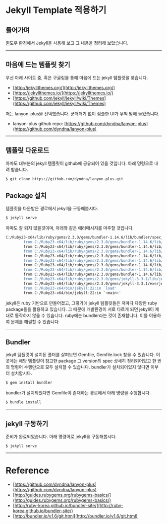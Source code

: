 # Jekyll Template 적용하기


## 들어가며
  
  윈도우 환경에서 Jekyll을 사용해 보고 그 내용을 정리해 보았습니다.
  
---

## 마음에 드는 템플릿 찾기

우선 아래 사이트 중, 혹은 구글링을 통해 마음에 드는 jekyll 템플릿을 찾습니다.
- [http://jekyllthemes.org/](http://jekyllthemes.org/)
- [https://jekyllthemes.io/](https://jekyllthemes.io/)
- [https://github.com/jekyll/jekyll/wiki/Themes](https://github.com/jekyll/jekyll/wiki/Themes)

  
저는 lanyon-plus을 선택했습니다. 군더더기 없이 심플한 UI가 무척 맘에 들었습니다.

- lanyon-plus github repo: [https://github.com/dyndna/lanyon-plus](https://github.com/dyndna/lanyon-plus)

--- 

## 템플릿 다운로드

  아마도 대부분의 jekyll 템플릿이 github에 공유되어 있을 것입니다. 아래 명령으로 내려 받습니다.

```bash
$ git clone https://github.com/dyndna/lanyon-plus.git
```

## Package 설치

  템플릿을 다운받은 경로에서 jekyll을 구동해봅시다. 

```bash
$ jekyll serve
```

아마도 잘 되지 않을것이며, 아래와 같은 에러메시지를 마주할 것입니다.

```bash
C:/Ruby23-x64/lib/ruby/gems/2.3.0/gems/bundler-1.14.6/lib/bundler/spec_set.rb:87:in `block in materialize': Could not find i18n-0.7.0 in any of the sources (Bundler::GemNotFound)
        from C:/Ruby23-x64/lib/ruby/gems/2.3.0/gems/bundler-1.14.6/lib/bundler/spec_set.rb:80:in `map!'
        from C:/Ruby23-x64/lib/ruby/gems/2.3.0/gems/bundler-1.14.6/lib/bundler/spec_set.rb:80:in `materialize'
        from C:/Ruby23-x64/lib/ruby/gems/2.3.0/gems/bundler-1.14.6/lib/bundler/definition.rb:176:in `specs'
        from C:/Ruby23-x64/lib/ruby/gems/2.3.0/gems/bundler-1.14.6/lib/bundler/definition.rb:235:in `specs_for'
        from C:/Ruby23-x64/lib/ruby/gems/2.3.0/gems/bundler-1.14.6/lib/bundler/definition.rb:224:in `requested_specs'
        from C:/Ruby23-x64/lib/ruby/gems/2.3.0/gems/bundler-1.14.6/lib/bundler/runtime.rb:118:in `block in definition_method'
        from C:/Ruby23-x64/lib/ruby/gems/2.3.0/gems/bundler-1.14.6/lib/bundler/runtime.rb:19:in `setup'
        from C:/Ruby23-x64/lib/ruby/gems/2.3.0/gems/bundler-1.14.6/lib/bundler.rb:100:in `setup'
        from C:/Ruby23-x64/lib/ruby/gems/2.3.0/gems/jekyll-3.3.1/lib/jekyll/plugin_manager.rb:36:in `require_from_bundler'
        from C:/Ruby23-x64/lib/ruby/gems/2.3.0/gems/jekyll-3.3.1/exe/jekyll:9:in `<top (required)>'
        from C:/Ruby23-x64/bin/jekyll:22:in `load'
        from C:/Ruby23-x64/bin/jekyll:22:in `<main>'
```

jekyll은 ruby 기반으로 만들어졌고, 그렇기에 jekyll 템플릿들은 저마다 다양한 ruby package들을 활용하고 있습니다. 그 때문에 개발환경이 서로 다르게 되면 jekyll이 제대로 동작하지 않을 수 있습니다. ruby에는 bundler라는 것이 존재합니다. 이를 이용하여 문제를 해결할 수 있습니다.

---

## Bundler
  
  jekyll 템플릿이 설치된 폴더를 살펴보면 Gemfile, Gemfile.lock 찾을 수 있습니다. 이곳에는 해당 템플릿이 참고한 package 그 version의 spec 상세히 정리되어있고 한 번의 명령어 수행만으로 모두 설치할 수 있습니다.
bundler가 설치되어있지 않다면 이부터 설치합시다.

```bash
$ gem install bundler
```

  bundler가 설치되었다면 Gemfile이 존재하는 경로에서 아래 명령을 수행합시다.

```bash
$ bundle install
```

---

## jekyll 구동하기

  준비가 완료되었습니다. 아래 명령어로 jekyll을 구동해봅시다.

```bash
$ jekyll serve
```

---

# Reference
- [https://github.com/dyndna/lanyon-plus](https://github.com/dyndna/lanyon-plus)
- [http://guides.rubygems.org/rubygems-basics/](http://guides.rubygems.org/rubygems-basics/)
- [http://ruby-korea.github.io/bundler-site/](http://ruby-korea.github.io/bundler-site/)
- [http://bundler.io/v1.6/git.html](http://bundler.io/v1.6/git.html)


